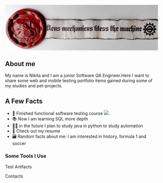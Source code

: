 ![Header](https://github.com/NGavr/ngavr/blob/main/assets/Header.png)
## About me
 My name is Nikita and I am a junior Software QA Engineer.Here I want to share some web and mobile testing portfolio items gained during some of my studies and pet-projects.

## A Few Facts
- :love_you_gesture: Finished functional software testing course ![][def]
- :books: Now I am learning SQL more depth
- :man_technologist: in the future I plan to study java in python to study automation
- :page_facing_up: Check out my resume
- :card_file_box: Random facts about me: I am interested in history, formula 1 and soccer 
### Some Tools I Use

Test Artifacts

Contacts


[def]: https://github.com/NGavr/ngavr/blob/main/assets/space-marine-2-warhammer-40k.gif